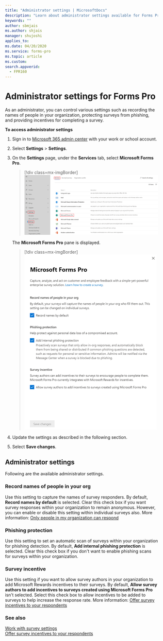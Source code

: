 ```yaml
---
title: "Administrator settings | MicrosoftDocs"
description: "Learn about administrator settings available for Forms Pro."
keywords: ""
author: sbmjais
ms.author: shjais
manager: shujoshi
applies_to: 
ms.date: 04/20/2020
ms.service: forms-pro
ms.topic: article
ms.custom: 
search.appverid:
  - FPR160
---
```


# Administrator settings for Forms Pro

As an administrator, you can control various settings such as recording the names of people in your organization, protecting surveys from phishing, and providing incentives for completing a survey.

**To access administrator settings**

1. Sign in to [Microsoft 365 admin center](https://admin.microsoft.com/) with your work or school account.

2. Select **Settings** > **Settings**.

3. On the **Settings** page, under the **Services** tab, select **Microsoft Forms Pro**.

   > [!div class=mx-imgBorder]
   > ![Select Microsoft Forms Pro on the Services tab](media/select-mfp.png "Select Microsoft Forms Pro on the Services tab") 

   The **Microsoft Forms Pro** pane is displayed.

   > [!div class=mx-imgBorder]
   > ![Microsoft Forms Pro settings pane](media/forms-pro-admin-settings.png "Microsoft Forms Pro settings pane")

4. Update the settings as described in the following section.

5. Select **Save changes**.

## Administrator settings

Following are the available administrator settings.

### Record names of people in your org

Use this setting to capture the names of survey responders. By default, **Record names by default** is selected. Clear this check box if you want survey responses within your organization to remain anonymous. However, you can enable or disable this setting within individual surveys also. More information: [Only people in my organization can respond](invite-settings.md#only-people-in-my-organization-can-respond)

### Phishing protection

Use this setting to set an automatic scan of surveys within your organization for phishing detection. By default, **Add internal phishing protection** is selected. Clear this check box if you don't want to enable phishing scans for surveys within your organization.

### Survey incentive

Use this setting if you want to allow survey authors in your organization to add Microsoft Rewards incentives to their surveys. By default, **Allow survey authors to add incentives to surveys created using Microsoft Forms Pro** isn't selected. Select this check box to allow incentives to be added to surveys to help increase the response rate. More information: [Offer survey incentives to your respondents](survey-incentives.md)

### See also

[Work with survey settings](invite-settings.md)  
[Offer survey incentives to your respondents](survey-incentives.md)
